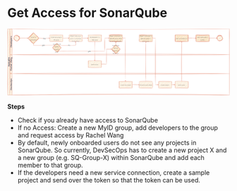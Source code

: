 # Get Access for SonarQube

![PROCESS](../../../images/sqprocess1.png)

**Steps**

* Check if you already have access to SonarQube
* If no Access: Create a new MyID group, add developers to the group and request access by Rachel Wang
* By default, newly onboarded users do not see any projects in SonarQube. 
So currently, DevSecOps has to create a new project X and a new group (e.g. SQ-Group-X) within SonarQube and add each member to that group.
* If the developers need a new service connection, create a sample project and send over the token so that the token can be used.
